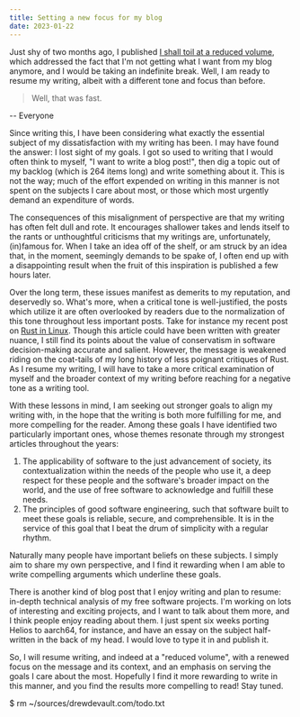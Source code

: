 ```yaml
---
title: Setting a new focus for my blog
date: 2023-01-22
---
```


Just shy of two months ago, I published [I shall toil at a reduced volume][0],
which addressed the fact that I'm not getting what I want from my blog anymore,
and I would be taking an indefinite break. Well, I am ready to resume my
writing, albeit with a different tone and focus than before.

[0]: /2022/12/01/I-shall-toil-quietly.html

> Well, that was fast.

-- Everyone

Since writing this, I have been considering what exactly the essential subject
of my dissatisfaction with my writing has been. I may have found the answer: I
lost sight of my goals. I got so used to writing that I would often think to
myself, "I want to write a blog post!", then dig a topic out of my backlog
(which is 264 items long) and write something about it. This is not the way;
much of the effort expended on writing in this manner is not spent on the
subjects I care about most, or those which most urgently demand an expenditure
of words.

The consequences of this misalignment of perspective are that my writing has
often felt dull and rote. It encourages shallower takes and lends itself to the
rants or unthoughtful criticisms that my writings are, unfortunately, (in)famous
for. When I take an idea off of the shelf, or am struck by an idea that, in the
moment, seemingly demands to be spake of, I often end up with a disappointing
result when the fruit of this inspiration is published a few hours later.

Over the long term, these issues manifest as demerits to my reputation, and
deservedly so. What's more, when a critical tone is well-justified, the posts
which utilize it are often overlooked by readers due to the normalization of
this tone throughout less important posts. Take for instance my recent post on
[Rust in Linux][1]. Though this article could have been written with greater
nuance, I still find its points about the value of conservatism in software
decision-making accurate and salient. However, the message is weakened riding on
the coat-tails of my long history of less poignant critiques of Rust. As I
resume my writing, I will have to take a more critical examination of myself and
the broader context of my writing before reaching for a negative tone as a
writing tool.

[1]: https://drewdevault.com/2022/10/03/Does-Rust-belong-in-Linux.html

With these lessons in mind, I am seeking out stronger goals to align my writing
with, in the hope that the writing is both more fulfilling for me, and more
compelling for the reader. Among these goals I have identified two particularly
important ones, whose themes resonate through my strongest articles throughout
the years:

1. The applicability of software to the just advancement of society, its
   contextualization within the needs of the people who use it, a deep respect
   for these people and the software's broader impact on the world, and the use
   of free software to acknowledge and fulfill these needs.
2. The principles of good software engineering, such that software built to meet
   these goals is reliable, secure, and comprehensible. It is in the service of
   this goal that I beat the drum of simplicity with a regular rhythm.

Naturally many people have important beliefs on these subjects. I simply aim to
share my own perspective, and I find it rewarding when I am able to write
compelling arguments which underline these goals.

There is another kind of blog post that I enjoy writing and plan to resume:
in-depth technical analysis of my free software projects. I'm working on lots of
interesting and exciting projects, and I want to talk about them more, and I
think people enjoy reading about them. I just spent six weeks porting Helios to
aarch64, for instance, and have an essay on the subject half-written in the back
of my head. I would love to type it in and publish it.

So, I will resume writing, and indeed at a "reduced volume", with a renewed
focus on the message and its context, and an emphasis on serving the goals I
care about the most. Hopefully I find it more rewarding to write in this manner,
and you find the results more compelling to read! Stay tuned.

$ rm ~/sources/drewdevault.com/todo.txt
